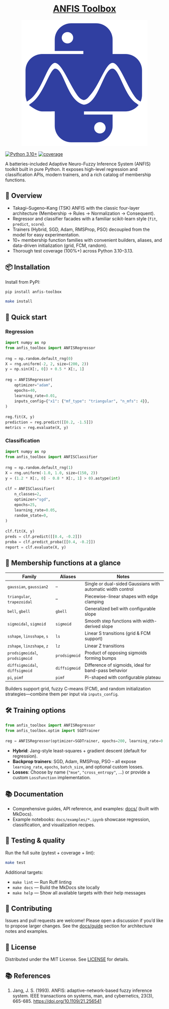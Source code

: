 <div align="center">
  <a href="https://dcruzf.github.io/anfis-toolbox">
  <h1>ANFIS Toolbox</h1>
  <img src="docs/assets/logo.svg" alt="ANFIS Toolbox">
  </a>
</div>

[![Python 3.10+](https://img.shields.io/badge/python-3.10+-blue.svg)](https://www.python.org/downloads/)
[![coverage](https://img.shields.io/badge/dynamic/regex?url=https%3A%2F%2Fdcruzf.github.io%2Fanfis-toolbox%2Fassets%2Fcov%2Findex.html&search=%3Cspan%20class%3D%22pc_cov%22%3E(%3F%3Ccov%3E%5Cd%2B%25)%3C%2Fspan%3E&replace=%24%3Ccov%3E&style=flat&logo=pytest&logoColor=white&label=coverage&color=green)](https://dcruzf.github.io/anfis-toolbox/assets/cov/)



A batteries-included Adaptive Neuro-Fuzzy Inference System (ANFIS) toolkit built in pure Python. It exposes high-level regression and classification APIs, modern trainers, and a rich catalog of membership functions.

## 🚀 Overview

- Takagi–Sugeno–Kang (TSK) ANFIS with the classic four-layer architecture (Membership → Rules → Normalization → Consequent).
- Regressor and classifier facades with a familiar scikit-learn style (`fit`, `predict`, `score`).
- Trainers (Hybrid, SGD, Adam, RMSProp, PSO) decoupled from the model for easy experimentation.
- 10+ membership function families with convenient builders, aliases, and data-driven initialization (grid, FCM, random).
- Thorough test coverage (100%+) across Python 3.10–3.13.

## 📦 Installation

Install from PyPI:

```bash
pip install anfis-toolbox
```


```bash
make install
```

## 🧠 Quick start

### Regression

```python
import numpy as np
from anfis_toolbox import ANFISRegressor

rng = np.random.default_rng(0)
X = rng.uniform(-2, 2, size=(200, 2))
y = np.sin(X[:, 0]) + 0.5 * X[:, 1]

reg = ANFISRegressor(
    optimizer="adam",
    epochs=40,
    learning_rate=0.01,
    inputs_config={"x1": {"mf_type": "triangular", "n_mfs": 4}},
)

reg.fit(X, y)
prediction = reg.predict([[0.2, -1.5]])
metrics = reg.evaluate(X, y)
```

### Classification

```python
import numpy as np
from anfis_toolbox import ANFISClassifier

rng = np.random.default_rng(1)
X = rng.uniform(-1.0, 1.0, size=(150, 2))
y = (1.2 * X[:, 0] - 0.8 * X[:, 1] > 0).astype(int)

clf = ANFISClassifier(
    n_classes=2,
    optimizer="sgd",
    epochs=25,
    learning_rate=0.05,
    random_state=0,
)

clf.fit(X, y)
preds = clf.predict([[0.4, -0.2]])
proba = clf.predict_proba([[0.4, -0.2]])
report = clf.evaluate(X, y)
```

## 🧩 Membership functions at a glance

| Family | Aliases | Notes |
| --- | --- | --- |
| `gaussian`, `gaussian2` | – | Single or dual-sided Gaussians with automatic width control |
| `triangular`, `trapezoidal` | – | Piecewise-linear shapes with edge clamping |
| `bell`, `gbell` | `gbell` | Generalized bell with configurable slope |
| `sigmoidal`, `sigmoid` | `sigmoid` | Smooth step functions with width-derived slope |
| `sshape`, `linsshape`, `s` | `ls` | Linear S transitions (grid & FCM support) |
| `zshape`, `linzshape`, `z` | `lz` | Linear Z transitions |
| `prodsigmoidal`, `prodsigmoid` | `prodsigmoid` | Product of opposing sigmoids forming bumps |
| `diffsigmoidal`, `diffsigmoid` | `diffsigmoid` | Difference of sigmoids, ideal for band-pass behavior |
| `pi`, `pimf` | `pimf` | Pi-shaped with configurable plateau |

Builders support grid, fuzzy C-means (FCM), and random initialization strategies—combine them per input via `inputs_config`.

## 🛠️ Training options

```python
from anfis_toolbox import ANFISRegressor
from anfis_toolbox.optim import SGDTrainer

reg = ANFISRegressor(optimizer=SGDTrainer, epochs=200, learning_rate=0.02)
```

- **Hybrid**: Jang-style least-squares + gradient descent (default for regression).
- **Backprop trainers**: SGD, Adam, RMSProp, PSO – all expose `learning_rate`, `epochs`, `batch_size`, and optional custom losses.
- **Losses**: Choose by name (`"mse"`, `"cross_entropy"`, …) or provide a custom `LossFunction` implementation.

## 📚 Documentation

- Comprehensive guides, API reference, and examples: [docs/](docs/) (built with MkDocs).
- Example notebooks: `docs/examples/*.ipynb` showcase regression, classification, and visualization recipes.

## 🧪 Testing & quality

Run the full suite (pytest + coverage + lint):

```bash
make test
```

Additional targets:

- `make lint` — Run Ruff linting
- `make docs` — Build the MkDocs site locally
- `make help` — Show all available targets with their help messages

## 🤝 Contributing

Issues and pull requests are welcome! Please open a discussion if you’d like to propose larger changes. See the [docs/guide](docs/guide/) section for architecture notes and examples.

## 📄 License

Distributed under the MIT License. See [LICENSE](LICENSE) for details.

## 📚 References

1. Jang, J. S. (1993). ANFIS: adaptive-network-based fuzzy inference system. IEEE transactions on systems, man, and cybernetics, 23(3), 665-685. https://doi.org/10.1109/21.256541
